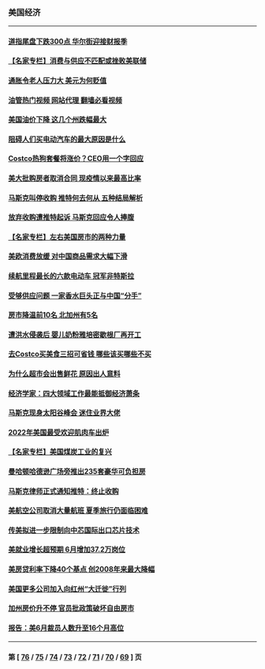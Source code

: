 ### 美国经济
---
#### [道指尾盘下跌300点 华尔街迎接财报季](../../pages/ncid1078158/n13779457.md?07130845) 
#### [【名家专栏】消费与供应不匹配或挫败美联储](../../pages/ncid1078158/n13779220.md?07130845) 
#### [通胀令老人压力大 美元为何贬值](../../pages/ncid1078158/n13778909.md?07130845) 
#### [油管热门视频 网站代理 翻墙必看视频](http://209.222.30.114:81/youtube.html?07130845)
#### [美国油价下降 这几个州跌幅最大](../../pages/ncid1078158/n13778818.md?07130845) 
#### [阻碍人们买电动汽车的最大原因是什么](../../pages/ncid1078158/n13778831.md?07130845) 
#### [Costco热狗套餐将涨价？CEO用一个字回应](../../pages/ncid1078158/n13778654.md?07130845) 
#### [美大批购房者取消合同 现疫情以来最高比率](../../pages/ncid1078158/n13778726.md?07130845) 
#### [马斯克叫停收购 推特何去何从 五种结局解析](../../pages/ncid1078158/n13778449.md?07130845) 
#### [放弃收购遭推特起诉 马斯克回应令人捧腹](../../pages/ncid1078158/n13778622.md?07130845) 
#### [【名家专栏】左右美国房市的两种力量](../../pages/ncid1078158/n13778494.md?07130845) 
#### [美欧消费放缓 对中国商品需求大幅下滑](../../pages/ncid1078158/n13778291.md?07130845) 
#### [续航里程最长的六款电动车 冠军非特斯拉](../../pages/ncid1078158/n13775871.md?07130845) 
#### [受够供应问题 一家香水巨头正与中国“分手”](../../pages/ncid1078158/n13777894.md?07130845) 
#### [房市降温前10名 北加州有5名](../../pages/ncid1078158/n13777755.md?07130845) 
#### [遭洪水侵袭后 婴儿奶粉雅培密歇根厂再开工](../../pages/ncid1078158/n13777654.md?07130845) 
#### [去Costco买美食三招可省钱 哪些该买哪些不买](../../pages/ncid1078158/n13773631.md?07130845) 
#### [为什么超市会出售鲜花 原因出人意料](../../pages/ncid1078158/n13773740.md?07130845) 
#### [经济学家：四大领域工作最能抵御经济萧条](../../pages/ncid1078158/n13774518.md?07130845) 
#### [马斯克现身太阳谷峰会 迷住业界大佬](../../pages/ncid1078158/n13777239.md?07130845) 
#### [2022年美国最受欢迎肌肉车出炉](../../pages/ncid1078158/n13775900.md?07130845) 
#### [【名家专栏】美国煤炭工业的复兴](../../pages/ncid1078158/n13777125.md?07130845) 
#### [曼哈顿哈德逊广场旁推出235套豪华可负担房](../../pages/ncid1078158/n13776915.md?07130845) 
#### [马斯克律师正式通知推特：终止收购](../../pages/ncid1078158/n13776721.md?07130845) 
#### [美航空公司取消大量航班 夏季旅行仍面临困难](../../pages/ncid1078158/n13776653.md?07130845) 
#### [传美拟进一步限制向中芯国际出口芯片技术](../../pages/ncid1078158/n13776630.md?07130845) 
#### [美就业增长超预期 6月增加37.2万岗位](../../pages/ncid1078158/n13776506.md?07130845) 
#### [美房贷利率下降40个基点 创2008年来最大降幅](../../pages/ncid1078158/n13776241.md?07130845) 
#### [美国更多公司加入向红州“大迁徙”行列](../../pages/ncid1078158/n13776060.md?07130845) 
#### [加州房价升不停 官员批政策破坏自由房市](../../pages/ncid1078158/n13776097.md?07130845) 
#### [报告：美6月裁员人数升至16个月高位](../../pages/ncid1078158/n13775962.md?07130845) 

---
#### 第 [ [76](./76.md?07130845) / [75](./75.md?07130845) / [74](./74.md?07130845) / [73](./73.md?07130845) / [72](./72.md?07130845) / [71](./71.md?07130845) / [70](./70.md?07130845) / [69](./69.md?07130845) ] 页
